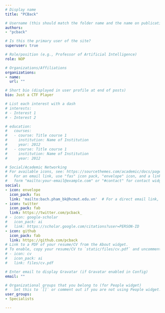 ```yaml
---
# Display name
title: "PCBack"

# Username (this should match the folder name and the name on publications)
authors:
- "pcback"

# Is this the primary user of the site?
superuser: true

# Role/position (e.g., Professor of Artificial Intelligence)
role: NOP

# Organizations/Affiliations
organizations:
- name: 
  url: ""

# Short bio (displayed in user profile at end of posts)
bio: Just a CTF Player

# List each interest with a dash
# interests:
# - Interest 1
# - Interest 2

# education:
#   courses:
#   - course: Title course 1
#     institution: Name of Institution
#     year: 2012
#   - course: Title course 1
#     institution: Name of Institution
#     year: 2012

# Social/Academic Networking
# For available icons, see: https://sourcethemes.com/academic/docs/page-builder/#icons
#   For an email link, use "fas" icon pack, "envelope" icon, and a link in the
#   form "mailto:your-email@example.com" or "#contact" for contact widget.
social:
- icon: envelope
  icon_pack: fas
  link: 'mailto:bach.pham_bk@hcmut.edu.vn'  # For a direct email link, use "mailto:test@example.org".
- icon: twitter
  icon_pack: fab
  link: https://twitter.com/pcback_
# - icon: google-scholar
#   icon_pack: ai
#   link: https://scholar.google.com/citations?user=PERSON-ID
- icon: github
  icon_pack: fab
  link: https://github.com/pcback
# Link to a PDF of your resume/CV from the About widget.
# To enable, copy your resume/CV to `static/files/cv.pdf` and uncomment the lines below.
# - icon: cv
#   icon_pack: ai
#   link: files/cv.pdf

# Enter email to display Gravatar (if Gravatar enabled in Config)
email: ""

# Organizational groups that you belong to (for People widget)
#   Set this to `[]` or comment out if you are not using People widget.
user_groups:
- Specialists

---
```

